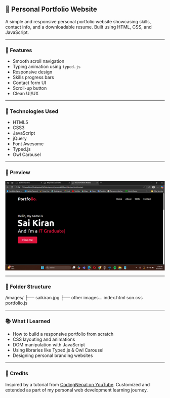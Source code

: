 ## 💼 Personal Portfolio Website

A simple and responsive personal portfolio website showcasing skills, contact info, and a downloadable resume. Built using HTML, CSS, and JavaScript.

---

### 🚀 Features

- Smooth scroll navigation  
- Typing animation using `typed.js`  
- Responsive design  
- Skills progress bars  
- Contact form UI  
- Scroll-up button  
- Clean UI/UX

---

### 🧰 Technologies Used

- HTML5  
- CSS3  
- JavaScript  
- jQuery  
- Font Awesome  
- Typed.js  
- Owl Carousel  

---

### 📸 Preview

![Portfolio Screenshot](./portfolio.png)


---

### 📂 Folder Structure
/images/
├── saikiran.jpg
├── other images...
index.html
son.css
portfolio.js


---

### 📚 What I Learned

- How to build a responsive portfolio from scratch  
- CSS layouting and animations  
- DOM manipulation with JavaScript  
- Using libraries like Typed.js & Owl Carousel  
- Designing personal branding websites

---

### 📝 Credits

Inspired by a tutorial from [CodingNepal on YouTube](https://www.youtube.com/c/CodingNepal). Customized and extended as part of my personal web development learning journey.
